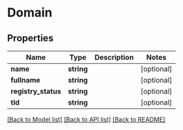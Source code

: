 # Domain

## Properties
Name | Type | Description | Notes
------------ | ------------- | ------------- | -------------
**name** | **string** |  | [optional] 
**fullname** | **string** |  | [optional] 
**registry_status** | **string** |  | [optional] 
**tld** | **string** |  | [optional] 

[[Back to Model list]](../README.md#documentation-for-models) [[Back to API list]](../README.md#documentation-for-api-endpoints) [[Back to README]](../README.md)


